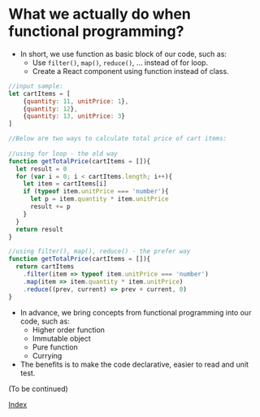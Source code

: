 # What we actually do when functional programming?

* In short, we use function as basic block of our code, such as:
  * Use `filter()`, `map()`, `reduce()`, ... instead of for loop.
  * Create a React component using function instead of class.

```javascript
//input sample: 
let cartItems = [
    {quantity: 11, unitPrice: 1},
    {quantity: 12},
    {quantity: 13, unitPrice: 3}
]

//Below are two ways to calculate total price of cart items:
        
//using for loop - the old way
function getTotalPrice(cartItems = []){
  let result = 0
  for (var i = 0; i < cartItems.length; i++){
    let item = cartItems[i]
    if (typeof item.unitPrice === 'number'){
      let p = item.quantity * item.unitPrice
      result += p
    }
  }
  return result
}

//using filter(), map(), reduce() - the prefer way
function getTotalPrice(cartItems = []){
  return cartItems
    .filter(item => typeof item.unitPrice === 'number')
    .map(item => item.quantity * item.unitPrice)
    .reduce((prev, current) => prev + current, 0)
}
```
* In advance, we bring concepts from functional programming into our code, such as:
  * Higher order function
  * Immutable object
  * Pure function
  * Currying
* The benefits is to make the code declarative, easier to read and unit test.

(To be continued)

[Index](README.md)

